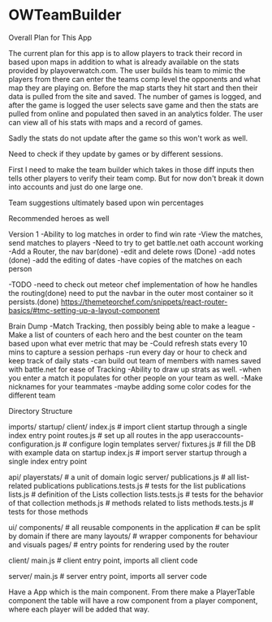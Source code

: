 # OWTeamBuilder

Overall Plan for This App

The current plan for this app is to allow players to track their record in
based upon maps in addition to what is already available on the stats
provided by playoverwatch.com. The user builds his team to mimic the players
from there can enter the teams comp level the opponents and what map they
are playing on. Before the map starts they hit start and then their data
is pulled from the site and saved. The number of games is logged, and after the game is logged
the user selects save game and then the stats are pulled from online and populated
then saved in an analytics folder. The user can view all of his stats with maps
and a record of games.

Sadly the stats do not update after the game so this won't work as well.

Need to check if they update by games or by different sessions.

First I need to make the team builder which takes in those diff inputs then tells
other players to verify their team comp. But for now don't break it down into
accounts and just do one large one.

Team suggestions ultimately based upon win percentages

Recommended heroes as well

Version 1
-Ability to log matches in order to find win rate
-View the matches, send matches to players
-Need to try to get battle.net oath account working
-Add a Router, the nav bar(done)
-edit and delete rows (Done)
-add notes (done)
-add the editing of dates
-have copies of the matches on each person

-TODO
-need to check out meteor chef implementation of how he handles the routing(done)
need to put the navbar in the outer most container so it persists.(done)
https://themeteorchef.com/snippets/react-router-basics/#tmc-setting-up-a-layout-component

Brain Dump
-Match Tracking, then possibly being able to make a league
-Make a list of counters of each hero and the best counter on the team based upon
  what ever metric that may be
-Could refresh stats every 10 mins to capture a session perhaps
-run every day or hour to check and keep track of daily stats
-can build out team of members with names saved with battle.net
  for ease of Tracking
-Ability to draw up strats as well.
-when you enter a match it populates for other people on your team as well.
-Make nicknames for your teammates
-maybe adding some color codes for the different team




Directory Structure

imports/
  startup/
    client/
      index.js                 # import client startup through a single index entry point
      routes.js                # set up all routes in the app
      useraccounts-configuration.js # configure login templates
    server/
      fixtures.js              # fill the DB with example data on startup
      index.js                 # import server startup through a single index entry point

  api/
    playerstats/               # a unit of domain logic
      server/
        publications.js        # all list-related publications
        publications.tests.js  # tests for the list publications
      lists.js                 # definition of the Lists collection
      lists.tests.js           # tests for the behavior of that collection
      methods.js               # methods related to lists
      methods.tests.js         # tests for those methods

  ui/
    components/                # all reusable components in the application
                               # can be split by domain if there are many
    layouts/                   # wrapper components for behaviour and visuals
    pages/                     # entry points for rendering used by the router

client/
  main.js                      # client entry point, imports all client code

server/
  main.js                      # server entry point, imports all server code


Have a App which is the main component. From there make a PlayerTable component
the table will have a row component from a player component, where each player will be added that way.
